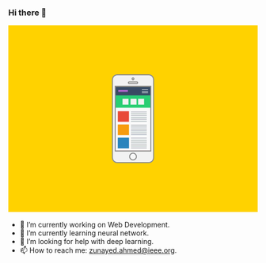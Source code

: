 ### Hi there 👋
![](DXKg.gif)
- 🔭 I’m currently working on Web Development.
- 🌱 I’m currently learning neural network.
- 🤔 I’m looking for help with deep learning.
- 📫 How to reach me: zunayed.ahmed@ieee.org.


